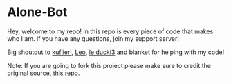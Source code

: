 # Alone-Bot

Hey, welcome to my repo! In this repo is every piece of code that makes who I am.
If you have any questions, join my support server!

Big shoutout to [kuflierl](https://github.com/kuflierl/), [Leo](https://github.com/leoCx1000/), [le ducki3](https://github.com/du-cki) and blanket for helping with my code!

Note:
If you are going to fork this project please make sure to credit the original source, [this repo](https://github.com/Alone-Bot/Alone-Bot).
